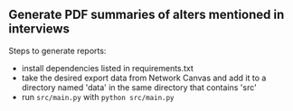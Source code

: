 ## Generate PDF summaries of alters mentioned in interviews

Steps to generate reports:

* install dependencies listed in requirements.txt
* take the desired export data from Network Canvas and add it to a directory named 'data' in the same directory that contains 'src'
* run `src/main.py` with `python src/main.py`


